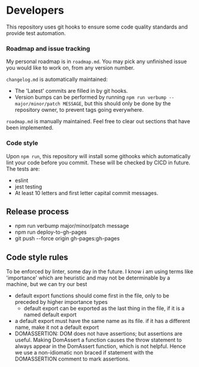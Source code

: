 # Developers
This repository uses git hooks to ensure some code quality standards and provide test automation.

### Roadmap and issue tracking
My personal roadmap is in `roadmap.md`. You may pick any unfinished issue you would like to work on, from any version number.

`changelog.md` is automatically maintained:
- The 'Latest' commits are filled in by git hooks.
- Version bumps can be performed by running `npm run verbump -- major/minor/patch MESSAGE`, but this should only be done by the repository owner, to prevent tags going everywhere.

`roadmap.md` is manually maintained. Feel free to clear out sections that have been implemented.

### Code style
Upon `npm run`, this repository will install some githooks which automatically lint your code before you commit. These will be checked by CICD in future. The tests are:
- eslint
- jest testing
- At least 10 letters and first letter capital commit messages.

## Release process
- npm run verbump major/minor/patch message
- npm run deploy-to-gh-pages
- git push --force origin gh-pages:gh-pages

## Code style rules
To be enforced by linter, some day in the future. I know i am using terms like 'importance' which are heuristic and may not be determinable by a machine, but we can try our best
- default export functions should come first in the file, only to be preceded by higher importance types
    - default export can be exported as the last thing in the file, if it is a named default export
- a default export must have the same name as its file. if it has a different name, make it not a default export
- DOMASSERTION: DOM does not have assertions; but assertions are useful. Making DomAssert a function causes the throw statement to always appear in the DomAssert function, which is not helpful. Hence we use a non-idiomatic non braced if statement with the DOMASSERTION comment to mark assertions. 